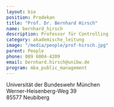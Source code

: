 ```yaml
---
layout: bio
position: Prodekan
title: "Prof. Dr. Bernhard Hirsch"
name: bernhard_hirsch
description: Professor für Controlling
category: akademische_leitung
image: "/media/people/prof-hirsch.jpg"
parent: People
phone: 089 6004-4209
email: bernhard.hirsch@unibw.de
program: mba_public_management
---
```


Universität der Bundeswehr München<br>
Werner-Heisenberg-Weg 39<br>
85577 Neubiberg
